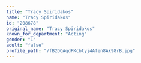 ```yaml
---
title: "Tracy Spiridakos"
name: "Tracy Spiridakos"
id: "208678"
original_name: "Tracy Spiridakos"
known_for_department: "Acting"
gender: "1"
adult: "false"
profile_path: "/fB2DOAqdFKcbtyj4Afen8Ak98rB.jpg"
---
```

